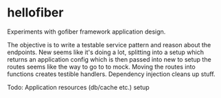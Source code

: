 # hellofiber
Experiments with gofiber framework application design.

The objective is to write a testable service pattern and reason about the endpoints.
New seems like it's doing a lot, splitting into a setup which returns an application config
which is then passed into new to setup the routes seems like the way to go to to mock. Moving
the routes into functions creates testible handlers. Dependency injection cleans up stuff.

Todo:
Application resources (db/cache etc.) setup
